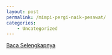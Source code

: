 ```yaml
---
layout: post
permalink: /mimpi-pergi-naik-pesawat/
categories:
    - Uncategorized
---
```


[Baca Selengkapnya](/07)